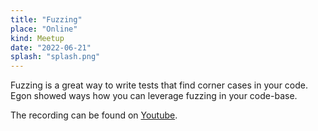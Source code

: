 ```yaml
---
title: "Fuzzing"
place: "Online"
kind: Meetup
date: "2022-06-21"
splash: "splash.png"
---
```


Fuzzing is a great way to write tests that find corner cases in your code. Egon showed ways how you can leverage fuzzing in your code-base.

The recording can be found on [Youtube](https://www.youtube.com/watch?v=hpma-Ltottg).